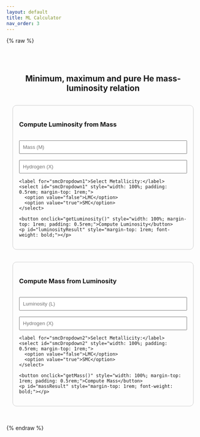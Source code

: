 ```yaml
---
layout: default
title: ML Calculator
nav_order: 3
---
```


{% raw %}
<div style="max-width: 600px; margin: 2rem auto; padding: 1rem; text-align: center;">

  <h2 style="margin-bottom: 2rem;">
    Minimum, maximum and pure He mass-luminosity relation
  </h2>

  <!-- Top Section: Luminosity -->
  <div style="border: 1px solid #ccc; padding: 1rem; border-radius: 10px; margin-bottom: 2rem; text-align: left;">
    <h3>Compute Luminosity from Mass</h3>
    <input type="number" id="massInput" placeholder="Mass (M)" style="width: 100%; padding: 0.5rem; margin-top: 1rem;">
    <input type="number" id="hydrogenInput1" placeholder="Hydrogen (X)" style="width: 100%; padding: 0.5rem; margin-top: 1rem;">
    
    <label for="smcDropdown1">Select Metallicity:</label>
    <select id="smcDropdown1" style="width: 100%; padding: 0.5rem; margin-top: 1rem;">
      <option value="false">LMC</option>
      <option value="true">SMC</option>
    </select>

    <button onclick="getLuminosity()" style="width: 100%; margin-top: 1rem; padding: 0.5rem;">Compute Luminosity</button>
    <p id="luminosityResult" style="margin-top: 1rem; font-weight: bold;"></p>
  </div>

  <!-- Bottom Section: Mass -->
  <div style="border: 1px solid #ccc; padding: 1rem; border-radius: 10px; text-align: left;">
    <h3>Compute Mass from Luminosity</h3>
    <input type="number" id="luminosityInput" placeholder="Luminosity (L)" style="width: 100%; padding: 0.5rem; margin-top: 1rem;">
    <input type="number" id="hydrogenInput2" placeholder="Hydrogen (X)" style="width: 100%; padding: 0.5rem; margin-top: 1rem;">
    
    <label for="smcDropdown2">Select Metallicity:</label>
    <select id="smcDropdown2" style="width: 100%; padding: 0.5rem; margin-top: 1rem;">
      <option value="false">LMC</option>
      <option value="true">SMC</option>
    </select>

    <button onclick="getMass()" style="width: 100%; margin-top: 1rem; padding: 0.5rem;">Compute Mass</button>
    <p id="massResult" style="margin-top: 1rem; font-weight: bold;"></p>
  </div>
</div>

<script>
  async function getLuminosity() {
    const m = parseFloat(document.getElementById('massInput').value);
    const x = parseFloat(document.getElementById('hydrogenInput1').value);
    const use_smc = document.getElementById('smcDropdown1').value === "true";

    // Validate inputs
    if (isNaN(m) || isNaN(x)) {
      alert("Please enter valid numbers for mass and hydrogen.");
      return;
    }

    try {
      const response = await fetch("https://nnv5wacde8.execute-api.eu-north-1.amazonaws.com/ML-calc", {
        method: "POST",
        headers: { "Content-Type": "application/json" },
        body: JSON.stringify({ mode: "luminosity", m, x, use_smc })
      });

      const data = await response.json();

      if (response.ok) {
        document.getElementById('luminosityResult').innerText =
          `L_min: ${data.L_min?.toFixed(5)}, L_max: ${data.L_max?.toFixed(5)}, Pure He L: ${data.L_pure_He?.toFixed(5)}`;
      } else {
        document.getElementById('luminosityResult').innerText = "Error in response: " + data.error;
      }
    } catch (error) {
      document.getElementById('luminosityResult').innerText = "Error communicating with API: " + error.message;
    }
  }

  async function getMass() {
    const L = parseFloat(document.getElementById('luminosityInput').value);
    const x = parseFloat(document.getElementById('hydrogenInput2').value);
    const use_smc = document.getElementById('smcDropdown2').value === "true";

    // Validate inputs
    if (isNaN(L) || isNaN(x)) {
      alert("Please enter valid numbers for luminosity and hydrogen.");
      return;
    }

    try {
      const response = await fetch("https://nnv5wacde8.execute-api.eu-north-1.amazonaws.com/ML-calc", {
        method: "POST",
        headers: { "Content-Type": "application/json" },
        body: JSON.stringify({ mode: "mass", L, x, use_smc })
      });

      const data = await response.json();

      if (response.ok) {
        document.getElementById('massResult').innerText =
          `M_min: ${data.M_min}, M_max: ${data.M_max}, Pure He M: ${data.M_pure_He}`;
      } else {
        document.getElementById('massResult').innerText = "Error in response: " + data.error;
      }
    } catch (error) {
      document.getElementById('massResult').innerText = "Error communicating with API: " + error.message;
    }
  }
</script>
{% endraw %}
